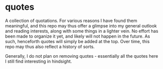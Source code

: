 # quotes
A collection of quotations. For various reasons I have found them meaningful,
and this repo may thus offer a glimpse into my general outlook and reading
interests, along with some things in a lighter vein. No effort has been made to
organize it yet, and likely will not happen in the future. As such, henceforth
quotes will simply be added at the top. Over time, this repo may thus also
reflect a history of sorts.

Generally, I do not plan on removing quotes - essentially all the quotes here I
still find interesting in hindsight.
